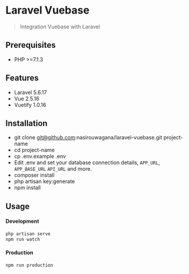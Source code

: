 # Laravel Vuebase
> Integration Vuebase with Laravel

## Prerequisites
- PHP >=7.1.3

## Features
- Laravel 5.6.17
- Vue 2.5.16
- Vuetify 1.0.16

## Installation
- git clone git@github.com:nasirouwagana/laravel-vuebase.git project-name
- cd project-name
- cp .env.example .env
- Edit .env and set your database connection details, ``APP_URL``, ``APP_BASE_URL`` ``API_URL`` and more.
- composer install
- php artisan key:generate
- npm install

## Usage
#### Development
```bash
php artisan serve
npm run watch
```

#### Production
```bash
npm run production
```
